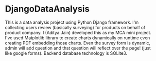 # DjangoDataAnalysis
This is a data analysis project using Python Django framework. I'm collecting users review (basically surveying) for products on behalf of product company. I (Aditya Jain) developed this as my MCA mini project. I've used Matplotlib library to create charts dynamically on runtime even creating PDF embedding those charts. Even the survey form is dynamic, admin will add question and that question will reflect over the page! (just like google forms). Backend database technology is SQLite3.
